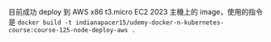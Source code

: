 目前成功 deploy 到 AWS x86 t3.micro EC2 2023 主機上的 image，使用的指令是
`docker build -t indianapacer15/udemy-docker-n-kubernetes-course:course-125-node-deploy-aws .`